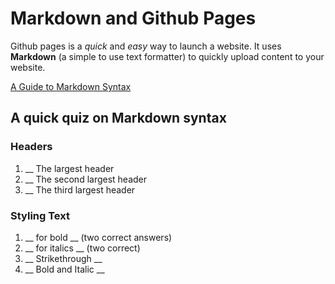 # Markdown and Github Pages

Github pages is a _quick_ and _easy_ way to launch a website. It uses **Markdown** (a simple to use text formatter) to quickly upload content to your website.

[A Guide to Markdown Syntax](https://docs.github.com/en/github/writing-on-github/getting-started-with-writing-and-formatting-on-github/basic-writing-and-formatting-syntax)

## A quick quiz on Markdown syntax

### Headers
1. __ The largest header
1. __ The second largest header
1. __ The third largest header

### Styling Text
1. __ for bold __ (two correct answers)
2. __ for italics __ (two correct)
3. __ Strikethrough __
4. __ Bold and Italic __
